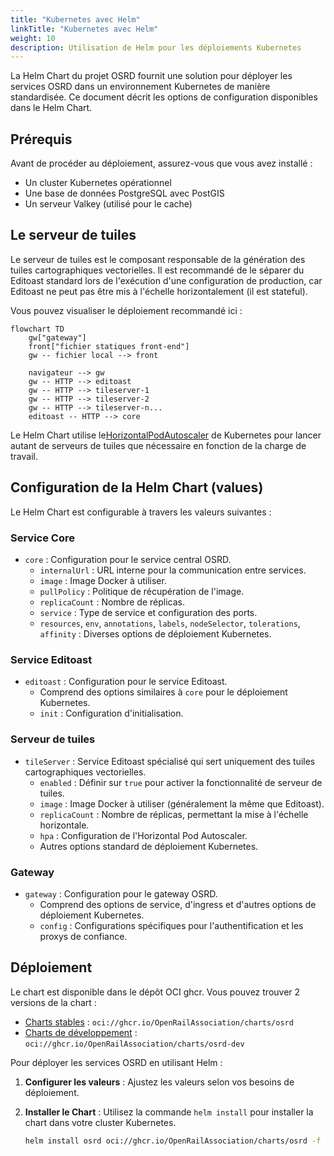 ```yaml
---
title: "Kubernetes avec Helm"
linkTitle: "Kubernetes avec Helm"
weight: 10
description: Utilisation de Helm pour les déploiements Kubernetes
---
```


La Helm Chart du projet OSRD fournit une solution pour déployer les services OSRD dans un environnement Kubernetes de manière standardisée. Ce document décrit les options de configuration disponibles dans le Helm Chart.

## Prérequis

Avant de procéder au déploiement, assurez-vous que vous avez installé :

- Un cluster Kubernetes opérationnel
- Une base de données PostgreSQL avec PostGIS
- Un serveur Valkey (utilisé pour le cache)

## Le serveur de tuiles

Le serveur de tuiles est le composant responsable de la génération des tuiles cartographiques vectorielles. Il est recommandé de le séparer du Editoast standard lors de l'exécution d'une configuration de production, car Editoast ne peut pas être mis à l'échelle horizontalement (il est stateful).

Vous pouvez visualiser le déploiement recommandé ici :

```mermaid
flowchart TD
    gw["gateway"]
    front["fichier statiques front-end"]
    gw -- fichier local --> front

    navigateur --> gw
    gw -- HTTP --> editoast
    gw -- HTTP --> tileserver-1
    gw -- HTTP --> tileserver-2
    gw -- HTTP --> tileserver-n...
    editoast -- HTTP --> core
```

Le Helm Chart utilise le[HorizontalPodAutoscaler](https://kubernetes.io/docs/tasks/run-application/horizontal-pod-autoscale/) de Kubernetes pour lancer autant de serveurs de tuiles que nécessaire en fonction de la charge de travail.

## Configuration de la Helm Chart (values)

Le Helm Chart est configurable à travers les valeurs suivantes :

### Service Core

- `core` : Configuration pour le service central OSRD.
  - `internalUrl` : URL interne pour la communication entre services.
  - `image` : Image Docker à utiliser.
  - `pullPolicy` : Politique de récupération de l'image.
  - `replicaCount` : Nombre de réplicas.
  - `service` : Type de service et configuration des ports.
  - `resources`, `env`, `annotations`, `labels`, `nodeSelector`, `tolerations`, `affinity` : Diverses options de déploiement Kubernetes.

### Service Editoast

- `editoast` : Configuration pour le service Editoast.
  - Comprend des options similaires à `core` pour le déploiement Kubernetes.
  - `init` : Configuration d'initialisation.

### Serveur de tuiles

- `tileServer` : Service Editoast spécialisé qui sert uniquement des tuiles cartographiques vectorielles.
  - `enabled` : Définir sur `true` pour activer la fonctionnalité de serveur de tuiles.
  - `image` : Image Docker à utiliser (généralement la même que Editoast).
  - `replicaCount` : Nombre de réplicas, permettant la mise à l'échelle horizontale.
  - `hpa` : Configuration de l'Horizontal Pod Autoscaler.
  - Autres options standard de déploiement Kubernetes.

### Gateway

- `gateway` : Configuration pour le gateway OSRD.
  - Comprend des options de service, d'ingress et d'autres options de déploiement Kubernetes.
  - `config` : Configurations spécifiques pour l'authentification et les proxys de confiance.

## Déploiement

Le chart est disponible dans le dépôt OCI ghcr. Vous pouvez trouver 2 versions de la chart :
 - [Charts stables](https://github.com/OpenRailAssociation/osrd-chart/pkgs/container/charts%2Fosrd) : `oci://ghcr.io/OpenRailAssociation/charts/osrd`
 - [Charts de développement](https://github.com/OpenRailAssociation/osrd-chart/pkgs/container/charts%2Fosrd-dev) : `oci://ghcr.io/OpenRailAssociation/charts/osrd-dev`

Pour déployer les services OSRD en utilisant Helm :

1. **Configurer les valeurs** : Ajustez les valeurs selon vos besoins de déploiement.
2. **Installer le Chart** : Utilisez la commande `helm install` pour installer la chart dans votre cluster Kubernetes.

   ```bash
   helm install osrd oci://ghcr.io/OpenRailAssociation/charts/osrd -f values.yml
   ```
